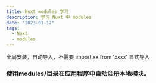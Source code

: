 ```yaml
---
title: Nuxt modules 学习
description: 学习 Nuxt 中 modules
date: "2023-01-12"
tags:
  - Nuxt
  - modules
---
```


全局安装，自动导入，不需要 import xx from 'xxxx' 显式导入


### 使用modules/目录在应用程序中自动注册本地模块。

